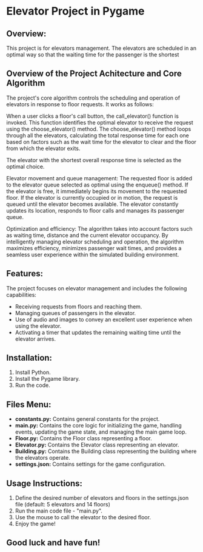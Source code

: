 # Elevator Project in Pygame

## Overview:
This project is for elevators management. The elevators are scheduled in an optimal way so that the waiting time for the passenger is the shortest

## Overview of the Project Achitecture and Core Algorithm
The project's core algorithm controls the scheduling and operation of elevators in response to floor requests. It works as follows:

When a user clicks a floor's call button, the call_elevator() function is invoked.
This function identifies the optimal elevator to receive the request using the choose_elevator() method.
The choose_elevator() method loops through all the elevators, calculating the total response time for each one based on factors such as the wait time for the elevator to clear and the floor from which the elevator exits.

The elevator with the shortest overall response time is selected as the optimal choice.

Elevator movement and queue management:
The requested floor is added to the elevator queue selected as optimal using the enqueue() method.
If the elevator is free, it immediately begins its movement to the requested floor.
If the elevator is currently occupied or in motion, the request is queued until the elevator becomes available.
The elevator constantly updates its location, responds to floor calls and manages its passenger queue.

Optimization and efficiency:
The algorithm takes into account factors such as waiting time, distance and the current elevator occupancy.
By intelligently managing elevator scheduling and operation, the algorithm maximizes efficiency, minimizes passenger wait times, and provides a seamless user experience within the simulated building environment.

## Features:
The project focuses on elevator management and includes the following capabilities:

* Receiving requests from floors and reaching them.
* Managing queues of passengers in the elevator.
* Use of audio and images to convey an excellent user experience when using the elevator.
* Activating a timer that updates the remaining waiting time until the elevator arrives.

## Installation:
1. Install Python.
2. Install the Pygame library.
3. Run the code.

## Files Menu:
* **constants.py:** Contains general constants for the project.
* **main.py:** Contains the core logic for initializing the game, handling events, updating the game state, and managing the main game loop.
* **Floor.py:** Contains the Floor class representing a floor.
* **Elevator.py:** Contains the Elevator class representing an elevator.
* **Building.py:** Contains the Building class representing the building where the elevators operate.
* **settings.json:** Contains settings for the game configuration.

## Usage Instructions:
1. Define the desired number of elevators and floors in the settings.json file (default: 5 elevators and 14 floors)
2. Run the main code file - "main.py".
3. Use the mouse to call the elevator to the desired floor.
4. Enjoy the game!

## Good luck and have fun!

